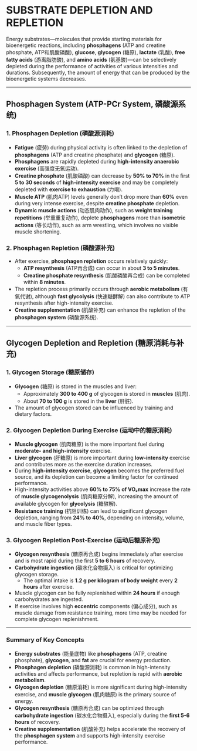 # SUBSTRATE DEPLETION AND REPLETION

Energy substrates—molecules that provide starting materials for bioenergetic reactions, including **phosphagens** (ATP and creatine phosphate, ATP和肌酸磷酸), **glucose**, **glycogen** (糖原), **lactate** (乳酸), **free fatty acids** (游离脂肪酸), and **amino acids** (氨基酸)—can be selectively depleted during the performance of activities of various intensities and durations. Subsequently, the amount of energy that can be produced by the bioenergetic systems decreases. 

---

## Phosphagen System (ATP-PCr System, 磷酸源系统)

### 1. **Phosphagen Depletion** (磷酸源消耗)
   - **Fatigue** (疲劳) during physical activity is often linked to the depletion of **phosphagens** (ATP and creatine phosphate) and **glycogen** (糖原).
   - **Phosphagens** are rapidly depleted during **high-intensity anaerobic exercise** (高强度无氧运动).
   - **Creatine phosphate** (肌酸磷酸) can decrease by **50% to 70%** in the first **5 to 30 seconds** of **high-intensity exercise** and may be completely depleted with **exercise to exhaustion** (力竭).
   - **Muscle ATP** (肌肉ATP) levels generally don’t drop more than **60%** even during very intense exercise, despite **creatine phosphate** depletion.
   - **Dynamic muscle actions** (动态肌肉动作), such as **weight training repetitions** (举重重复动作), deplete **phosphagens** more than **isometric actions** (等长动作), such as arm wrestling, which involves no visible muscle shortening.

### 2. **Phosphagen Repletion** (磷酸源补充)
   - After exercise, **phosphagen repletion** occurs relatively quickly:
     - **ATP resynthesis** (ATP再合成) can occur in about **3 to 5 minutes**.
     - **Creatine phosphate resynthesis** (肌酸磷酸再合成) can be completed within **8 minutes**.
   - The repletion process primarily occurs through **aerobic metabolism** (有氧代谢), although **fast glycolysis** (快速糖酵解) can also contribute to ATP resynthesis after high-intensity exercise.
   - **Creatine supplementation** (肌酸补充) can enhance the repletion of the **phosphagen system** (磷酸源系统).

---

## Glycogen Depletion and Repletion (糖原消耗与补充)

### 1. **Glycogen Storage** (糖原储存)
   - **Glycogen** (糖原) is stored in the muscles and liver:
     - Approximately **300 to 400 g** of glycogen is stored in **muscles** (肌肉).
     - About **70 to 100 g** is stored in the **liver** (肝脏).
   - The amount of glycogen stored can be influenced by training and dietary factors.

### 2. **Glycogen Depletion During Exercise** (运动中的糖原消耗)
   - **Muscle glycogen** (肌肉糖原) is the more important fuel during **moderate- and high-intensity** exercise.
   - **Liver glycogen** (肝糖原) is more important during **low-intensity** exercise and contributes more as the exercise duration increases.
   - During **high-intensity exercise**, **glycogen** becomes the preferred fuel source, and its depletion can become a limiting factor for continued performance.
   - High-intensity activities above **60% to 75% of VO₂max** increase the rate of **muscle glycogenolysis** (肌肉糖原分解), increasing the amount of available glycogen for **glycolysis** (糖酵解).
   - **Resistance training** (抗阻训练) can lead to significant glycogen depletion, ranging from **24% to 40%**, depending on intensity, volume, and muscle fiber types.

### 3. **Glycogen Repletion Post-Exercise** (运动后糖原补充)
   - **Glycogen resynthesis** (糖原再合成) begins immediately after exercise and is most rapid during the first **5 to 6 hours** of recovery.
   - **Carbohydrate ingestion** (碳水化合物摄入) is critical for optimizing glycogen storage.
     - The optimal intake is **1.2 g per kilogram of body weight** every **2 hours** after exercise.
   - Muscle glycogen can be fully replenished within **24 hours** if enough carbohydrates are ingested.
   - If exercise involves high **eccentric** components (偏心成分), such as muscle damage from resistance training, more time may be needed for complete glycogen replenishment.

---

### **Summary of Key Concepts**

- **Energy substrates** (能量底物) like **phosphagens** (ATP, creatine phosphate), **glycogen**, and **fat** are crucial for energy production.
- **Phosphagen depletion** (磷酸源消耗) is common in high-intensity activities and affects performance, but repletion is rapid with **aerobic metabolism**.
- **Glycogen depletion** (糖原消耗) is more significant during high-intensity exercise, and **muscle glycogen** (肌肉糖原) is the primary source of energy.
- **Glycogen resynthesis** (糖原再合成) can be optimized through **carbohydrate ingestion** (碳水化合物摄入), especially during the **first 5-6 hours** of recovery.
- **Creatine supplementation** (肌酸补充) helps accelerate the recovery of the **phosphagen system** and supports high-intensity exercise performance.